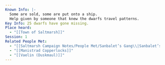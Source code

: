 ```yaml
---
Known Info: |-
  Some are sold, some are put onto a ship.
  Help given by someone that knew the dwarfs travel patterns.
Key Info: 25 dwarfs have gone missing.
Place heard:
  - "[[Town of Saltmarsh]]"
Session: 1
Related People Met:
  - "[[Saltmarsh Campaign Notes/People Met/Sanbalet’s Gang\\|Sanbalet’s Gang]]"
  - "[[Manistrad Copperlocks]]"
  - "[[Vaelin (Duskmaul)]]"
---
```

